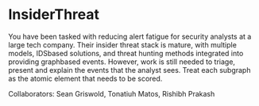 # InsiderThreat

You have been tasked with reducing alert fatigue for security analysts at a large tech company. Their insider threat stack is mature, with multiple models, IDSbased solutions, and threat hunting methods integrated into providing graphbased events. However, work is still needed to triage, present and explain the events that the analyst sees. Treat each subgraph as the atomic element that
needs to be scored.

Collaborators: Sean Griswold, Tonatiuh Matos, Rishibh Prakash 